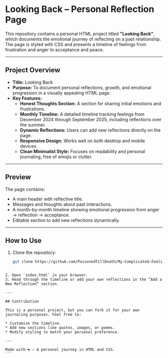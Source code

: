 # Looking Back – Personal Reflection Page

This repository contains a personal HTML project titled **"Looking Back"**, which documents the emotional journey of reflecting on a past relationship. The page is styled with CSS and presents a timeline of feelings from frustration and anger to acceptance and peace.

---

## Project Overview

- **Title:** Looking Back  
- **Purpose:** To document personal reflections, growth, and emotional progression in a visually appealing HTML page.  
- **Key Features:**
  - **Honest Thoughts Section:** A section for sharing initial emotions and frustrations.
  - **Monthly Timeline:** A detailed timeline tracking feelings from December 2024 through September 2025, including reflections over the summer.
  - **Dynamic Reflections:** Users can add new reflections directly on the page.
  - **Responsive Design:** Works well on both desktop and mobile devices.
  - **Clean Minimalist Style:** Focuses on readability and personal journaling, free of emojis or clutter.

---

## Preview

The page contains:
- A main header with reflective title.  
- Messages and thoughts about past interactions.  
- A month-by-month timeline showing emotional progression from anger → reflection → acceptance.  
- Editable section to add new reflections dynamically.

---

## How to Use

1. Clone the repository:
   ```bash
   git clone https://github.com/PoisonedTillDeath/My-Complicated-Feelings.git
````

2. Open `index.html` in your browser.
3. Read through the timeline or add your own reflections in the “Add a New Reflection” section.

---

## Contribution

This is a personal project, but you can fork it for your own journaling purposes. Feel free to:

* Customize the timeline.
* Add new sections like quotes, images, or poems.
* Modify styling to match your personal preference.

---

Made with ❤️ – A personal journey in HTML and CSS.
```
